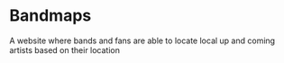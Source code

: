 # Bandmaps
A website where bands and fans are able to locate local up and coming artists based on their location
